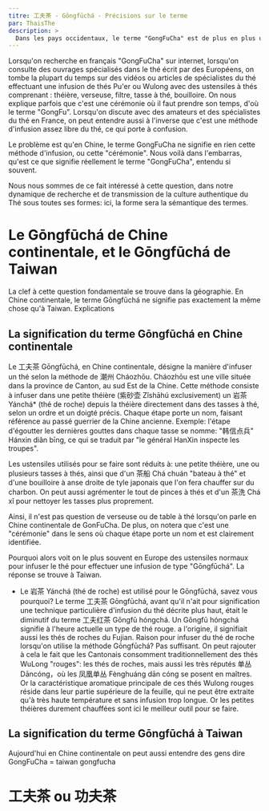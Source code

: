 ```yaml
---
titre: 工夫茶 - Gōngfūchá - Précisions sur le terme
par: ThaisThe
description: >
  Dans les pays occidentaux, le terme "GongFuCha" est de plus en plus utilisé. Mais qu'en est il véritablement de ce terme aux multiples facettes. Précisions dans cet article. 
---
```


Lorsqu'on recherche en français "GongFuCha" sur internet, lorsqu'on consulte des ouvrages spécialisés dans le thé écrit par des Européens, on tombe la plupart du temps sur des vidéos ou articles de spécialistes du thé effectuant une infusion de thés Pu'er ou Wulong avec des ustensiles à thés comprenant : théière, verseuse, filtre, tasse à thé, bouilloire. On nous explique parfois que c'est une cérémonie où il faut prendre son temps, d'où le terme "GongFu". Lorsqu'on discute avec des amateurs et des spécialistes du thé en France, on peut entendre aussi à l'inverse que c'est une méthode d'infusion assez libre du thé, ce qui porte à confusion. 

Le problème est qu'en Chine, le terme GongFuCha ne signifie en rien cette méthode d'infusion, ou cette "cérémonie". Nous voilà dans l'embarras, qu'est ce que signifie réellement le terme "GongFuCha", entendu si souvent. 

Nous nous sommes de ce fait intéressé à cette question, dans notre dynamique de recherche et de transmission de la culture authentique du Thé sous toutes ses formes: ici, la forme sera la sémantique des termes. 

# Le Gōngfūchá de Chine continentale, et le Gōngfūchá de Taiwan

La clef à cette question fondamentale se trouve dans la géographie. 
En Chine continentale, le terme Gōngfūchá ne signifie pas exactement la même chose qu'à Taiwan. Explications

## La signification du terme Gōngfūchá en Chine continentale 

Le 工夫茶 Gōngfūchá, en Chine continentale, désigne la manière d'infuser un thé selon la méthode de 潮州 Cháozhōu. Cháozhōu est une ville située dans la province de Canton, au sud Est de la Chine. 
Cette méthode consiste à infuser dans une petite théière (紫砂壶 Zǐshāhú exclusivement) un 岩茶 Yánchá* (thé de roche) depuis la théière directement dans des tasses à thé, selon un ordre et un doigté précis. Chaque étape porte un nom, faisant référence au passé guerrier de la Chine ancienne. 
Exemple: l'étape d'égoutter les dernières gouttes dans chaque tasse se nomme: "韩信点兵" Hánxìn diǎn bīng, ce qui se traduit par "le général HanXin inspecte les troupes".

Les ustensiles utilisés pour se faire sont réduits à: une petite théière, une ou plusieurs tasses à thés, ainsi que d'un 茶船 Chá chuán "bateau à thé" et d'une bouilloire à anse droite de tyle japonais que l'on fera chauffer sur du charbon. On peut aussi agrémenter le tout de pinces à thés et d'un 茶洗 Chá xǐ pour nettoyer les tasses plus proprement. 

Ainsi, il n'est pas question de verseuse ou de table à thé lorsqu'on parle en Chine continentale de GonFuCha. 
De plus, on notera que c'est une "cérémonie" dans le sens où chaque étape porte un nom et est clairement identifiée. 

Pourquoi alors voit on le plus souvent en Europe des ustensiles normaux pour infuser le thé pour effectuer une infusion de type "Gōngfūchá". 
La réponse se trouve à Taiwan. 

* Le 岩茶 Yánchá (thé de roche) est utilisé pour le Gōngfūchá, savez vous pourquoi? 
Le terme 工夫茶 Gōngfūchá, avant qu'il n'ait pour signification une technique particulière d'infusion du thé décrite plus haut, était le diminutif du terme 工夫红茶 Gōngfū hóngchá. Un Gōngfū hóngchá signifie à l'heure actuelle un type de thé rouge. a l'origine, il signifiait aussi les thés de roches du Fujian. Raison pour infuser du thé de roche lorsqu'on utilise la méthode Gōngfūchá? 
Pas suffisant. On peut rajouter à cela le fait que les Cantonais consomment traditionnellement des thés WuLong "rouges": les thés de roches, mais aussi les très réputés 单丛 Dāncóng，où les 凤凰单丛 Fènghuáng dān cóng se posent en maîtres. Or la caractéristique aromatique principale de ces thés Wulong rouges réside dans leur partie supérieure de la feuille, qui ne peut être extraite qu'à très haute température et sans infusion trop longue. Or les petites théières durement chauffées sont ici le meilleur outil pour se faire. 



## La signification du terme Gōngfūchá à Taiwan

Aujourd'hui en Chine continentale on peut aussi entendre des gens dire GongFuCha = taiwan gongfucha

# 工夫茶 ou 功夫茶

